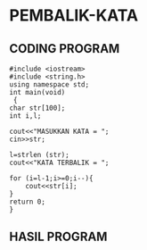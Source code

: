# PEMBALIK-KATA

## CODING PROGRAM

    #include <iostream>
    #include <string.h>
    using namespace std;
    int main(void)
     {
    char str[100];
    int i,l;

    cout<<"MASUKKAN KATA = ";
    cin>>str;

    l=strlen (str);
    cout<<"KATA TERBALIK = ";

    for (i=l-1;i>=0;i--){
        cout<<str[i];
    }
    return 0;
    }


## HASIL PROGRAM
